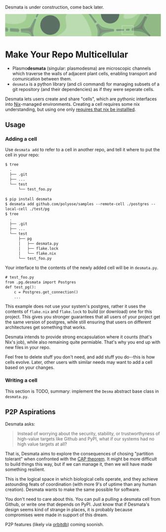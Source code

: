 Desmata is under construction, come back later.

<img src='banner.png' width='800'>

# Make Your Repo Multicellular


- Plasmo**desmata**  (singular: plasmodesma) are microscopic channels which traverse the walls of adjacent plant cells, enabling transport and comunication between them.
- `desmata` is a python library (and cli command) for managing subsets of a git repository (and their dependencies) as if they were seperate cells. 

Desmata lets users create and share "cells", which are pythonic interfaces into [Nix](https://github.com/NixOS/nix)-managed environments.
Creating a cell requires some nix understanding, but using one only [requires that nix be installled](https://determinate.systems/posts/determinate-nix-installer).

## Usage

### Adding a cell

Use `desmata add` to refer to a cell in another repo, and tell it where to put the cell in your repo:
```
$ tree
  .
  ├── .git
  ├── ...
  └── test
      └── test_foo.py

$ pip install desmata
$ desmata add github.com/polyose/samples --remote-cell ./postgres --local-cell ./test/pg
$ tree
  .
  ├── .git
  ├── ...
  └── test
      ├── pg
      │   ├── desmata.py
      │   ├── flake.lock
      │   └── flake.nix
      └── test_foo.py
```

Your interface to the contents of the newly added cell will be in `desmata.py`.

```python3
# test_foo.py
from .pg.desmata import Postgres
def test_pg():
    c = Postgres.get_connection()
    ...
```

This example does not use your system's postgres, rather it uses the contents of `flake.nix` and `flake.lock` to build (or download) one for this project.
This gives you stronger guarantees that all users of your project get the same version of postgres, while still ensuring that users on different architectures get something that works.

Desmata intends to provide strong encapsulation where it counts (that's Nix's job), while also remaining quite permiable.
That's why you end up with new files in your repo.

Feel free to delete stuff you don't need, and add stuff you do--this is how cells evolve.
Later, other users with similar needs may want to add a cell based on your changes.

### Writing a cell

This section is TODO, summary: implement the `Desma` abstract base class in `desmata.py`.

## P2P Aspirations

Desmata asks:

>  Instead of worrying about the security, stability, or trustworthyness of 
>  high-value targets like Github and PyPI, what if our systems had no high
>  value targets at all?

That is, Desmata aims to explore the consequences of chosing "partition tolerant" when confronted with the [CAP theorem](https://en.wikipedia.org/wiki/CAP_theorem).
It might be more difficult to build things this way, but if we can manage it, then we will have made something resilient.

This is the logical space in which biological cells operate, and they achieve astounding feats of coordination (with more 9's of uptime than any human creation).
Desmata wants to make the same possible for software.

You don't need to care about this.
You can pull a pulling a desmata cell from Github, or write one that depends on PyPI.
Just know that if Desmata's design seems kind of strange in places, it is probably because compromises were made in support of this dream.

P2P features (likely via [orbitdb](https://github.com/orbitdb/orbitdb)) coming soonish.
